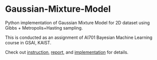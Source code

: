 # Gaussian-Mixture-Model

Python implementation of Gaussian Mixture Model for 2D dataset using Gibbs + Metropolis+Hasting sampling.

This is conducted as an assignment of AI701 Bayesian Machine Learning course in GSAI, KAIST.

Check out [instruction](./instruction.pdf), [report](./report.pdf), and [implementation](./gmm_sampler.py) for details.
